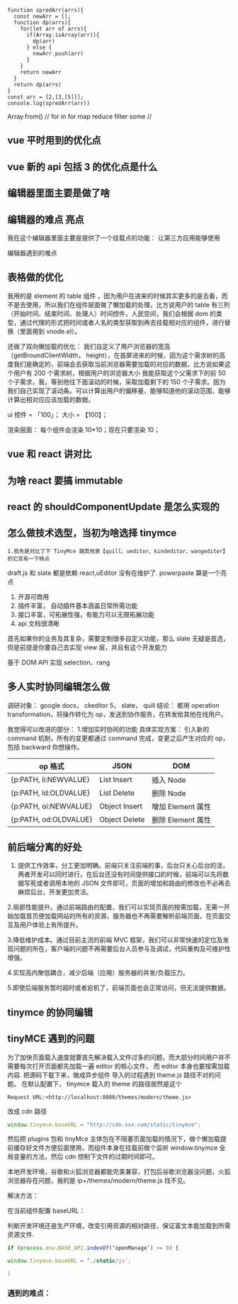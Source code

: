 ```JS
function spredArr(arrs){
  const newArr = [];
  function dp(arrs){
    for(let arr of arrs){
      if(Array.isArray(arr)){
        dp(arr)
      } else {
        newArr.push(arr)
      }
    }
    return newArr
  }
  return dp(arrs)
}
const arr = [2,[3,[5]]];
console.log(spredArr(arr))
```

Array.from()
// for in for map reduce filter some
//

## vue 平时用到的优化点

## vue 新的 api 包括 3 的优化点是什么

## 编辑器里面主要是做了啥

## 编辑器的难点 亮点

我在这个编辑器里面主要是提供了一个挂载点的功能：
让第三方应用能够使用

编辑器遇到的难点

## 表格做的优化

我用的是 element 的 table 组件 ，因为用户在进来的时候其实更多的是去看，而不是去使用，所以我们在组件层面做了懒加载的处理，比方说用户的 table 有三列（开始时间、结束时间、处理人）时间控件，人民空间，我们会根据 dom 的类型，通过代理的形式把时间或者人名的类型获取到再去挂载相对应的组件，进行替换（里面用到 vnode.el）。

还做了双向懒加载的优化：
我们自定义了用户浏览器的宽高（getBroundClientWidth， height），在首屏进来的时候，因为这个需求树的高度我们是确定的，前端会去获取当前浏览器需要加载的对应的数据，比方说如果这个用户有 200 个需求树，根据用户的浏览器大小 我能获取这个父需求下的前 50 个子需求，我，等到他往下面滚动的时候，采取加载剩下的 150 个子需求。因为我们自己实现了滚动条。可以计算出用户的偏移量，能够知道他的滚动范围，能够计算出相对应应该加载的数据。

ui 控件 = 「100」； 大小 = 【100】；

渲染层面： 每个组件会渲染 10\*10；现在只要渲染 10；

## vue 和 react 讲对比

## 为啥 react 要搞 immutable

## react 的 shouldComponentUpdate 是怎么实现的

## 怎么做技术选型，当初为啥选择 tinymce

    1.我先是对比了下 TinyMce 跟其他家【quill、ueditor、kindeditor、wangeditor】的它具有一下特点

draft.js 和 slate 都是依赖 react,uEditor 没有在维护了. powerpaste 算是一个亮点

1. 开源可商用
1. 插件丰富， 自动插件基本涵盖日常所需功能
1. 接口丰富，可拓展性强，有能力可以无限拓展功能
1. api 文档很清晰

首先如果你的业务及其复杂，需要定制很多自定义功能，那么 slate 无疑是首选，但是前提是你要自己去实现 view 层，并且有这个开发能力

基于 DOM API 实现 selection、rang

## 多人实时协同编辑怎么做

调研对象： google docs， ckeditor 5， slate， quill
结论： 都用 operation transformation，将操作转化为 op，发送到协作服务，在转发给其他在线用户。

我觉得可以改进的部分： 1.增加实时协同的功能
具体实现方案： 引入新的 command 机制，所有的变更都通过 command 完成，变更之后产生对应的 op，包括 backward 你想操作。

| op 格式               | JSON          | DOM               |
| --------------------- | ------------- | ----------------- |
| {p:PATH, li:NEWVALUE} | List Insert   | 插入 Node         |
| {p:PATH, ld:OLDVALUE} | List Delete   | 删除 Node         |
| {p:PATH, oi:NEWVALUE} | Object Insert | 增加 Element 属性 |
| {p:PATH, od:OLDVALUE} | Object Delete | 删除 Element 属性 |

## 前后端分离的好处

1. 提供工作效率，分工更加明确。前端只关注前端的事，后台只关心后台的活，两者开发可以同时进行，在后台还没有时间提供接口的时候，前端可以先将数据写死或者调用本地的 JSON 文件即可，页面的增加和路由的修改也不必再去麻烦后台，开发更加灵活。

2.局部性能提升。通过前端路由的配置，我们可以实现页面的按需加载，无需一开始加载首页便加载网站的所有的资源，服务器也不再需要解析前端页面，在页面交互及用户体验上有所提升。

3.降低维护成本。通过目前主流的前端 MVC 框架，我们可以非常快速的定位及发现问题的所在，客户端的问题不再需要后台人员参与及调试，代码重构及可维护性增强。

4.实现高内聚低耦合，减少后端（应用）服务器的并发/负载压力。

5.即使后端服务暂时超时或者宕机了，前端页面也会正常访问，但无法提供数据。

## tinymce 的协同编辑

## tinyMCE 遇到的问题

为了加快页面载入速度就要首先解决载入文件过多的问题，而大部分时间用户并不需要每次打开页面都先加载一遍 editor 的核心文件，
而 editor 本身也要按需加载内容.
把源码下载下来，做成异步组件
导入的过程遇到 theme.js 路径不对的问题。
在默认配置下， tinymce 载入的 theme 的路径居然是这个

```JS
Request URL:<http://localhost:8080/themes/modern/theme.js>
```

改成 cdn 路径

```javascript
window.tinymce.baseURL = "http://cdn.xxx.com/static/tinymce";
```

然后把 plugins 包和 tinyMce 主体包在不阻塞页面加载的情况下，做个懒加载提前缓存好文件方便后面使用，而组件本身在挂载前做个监听 window.tinymce 全局变量的方法，然后 cdn 控制下文件的过期时间即可。

本地开发环境，谷歌和火狐浏览器都能完美兼容，打包后谷歌浏览器没问题，火狐浏览器存在问题，报的是 ip+/themes/modern/theme.js 找不见。

解决方法：

在当前组件配置 baseURL：

判断开发环境还是生产环境，改变引用资源的相对路径，保证富文本能加载到所需资源文件.

```js
if (process.env.BASE_API.indexOf(‘openManage’) >= 0) {

window.tinymce.baseURL = ‘./static/js’;

}
```

### 遇到的难点：
